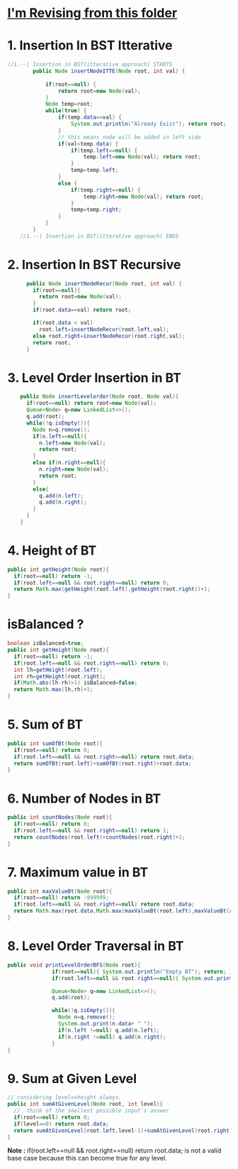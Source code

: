 # [**I'm Revising from this folder**](../../../01.%20DataStructures/04.%20Tree%20DS)

# 1. Insertion In BST Itterative
```java
//1.--| Insertion in BST(itterative approach) STARTS
		public Node insertNodeITTE(Node root, int val) {
			
			if(root==null) {
				return root=new Node(val);
			}
			Node temp=root;
			while(true) {
				if(temp.data==val) {
					System.out.println("Already Exist"); return root;
				}
				// this means node will be added in left side
				if(val<temp.data) {
					if(temp.left==null) {
						temp.left=new Node(val); return root;
					}
					temp=temp.left;
				}
				else {
					if(temp.right==null) {
						temp.right=new Node(val); return root;
					}
					temp=temp.right;
				}
			}
		}
	//1.--| Insertion in BST(itterative approach) ENDS
```
# 2. Insertion In BST Recursive
```java
      public Node insertNodeRecur(Node root, int val) {
        if(root==null){
          return root=new Node(val);
        }
        if(root.data==val) return root;

        if(root.data < val)
          root.left=insertNodeRecur(root.left,val);
        else root.right=insertNodeRecur(root.right,val);  
        return root;
      }
```
# 3. Level Order Insertion in BT
```java
    public Node insertLevelorder(Node root, Node val){
      if(root==null) return root=new Node(val);
      Queue<Node> q=new LinkedList<>();
      q.add(root);
      while(!q.isEmpty()){
        Node n=q.remove();
        if(n.left==null){
          n.left=new Node(val);
          return root;
        }
        else if(n.right==null){
          n.right=new Node(val);
          return root;
        }
        else{
          q.add(n.left);
          q.add(n.right);
        }
      }
    }
```
# 4. Height of BT
```java
public int getHeight(Node root){
  if(root==null) return -1;
  if(root.left==null && root.right==null) return 0;
  return Math.max(getHeight(root.left),getHeight(root.right))+1;
}
```
# isBalanced ?
```java
boolean isBalanced=true;
public int getHeight(Node root){
  if(root==null) return -1;
  if(root.left==null && root.right==null) return 0;
  int lh=getHeight(root.left);
  int rh=getHeight(root.right);
  if(Math.abs(lh-rh)>1) isBalanced=false;
  return Math.max(lh,rh)+1;
}
```
# 5. Sum of BT
```java
public int sumOfBt(Node root){
  if(root==null) return 0;
  if(root.left==null && root.right==null) return root.data;
  return sumOfBt(root.left)+sumOfBt(root.right)+root.data;
}
```
# 6. Number of Nodes in BT
```java
public int countNodes(Node root){
  if(root==null) return 0;
  if(root.left==null && root.right==null) return 1;
  return countNodes(root.left)+countNodes(root.right)+1;
}
```
# 7. Maximum value in BT
```java
public int maxValueBt(Node root){
  if(root==null) return -999999;
  if(root.left==null && root.right==null) return root.data;
  return Math.max(root.data,Math.max(maxValueBt(root.left),maxValueBt(root.right)));
}
```
# 8. Level Order Traversal in BT
```java
public void printLevelOrderBFS(Node root){
			  if(root==null){ System.out.println("Empty BT"); return; }
			  if(root.left==null && root.right==null){ System.out.println(root.data); return;}

			  Queue<Node> q=new LinkedList<>();
			  q.add(root);

			  while(!q.isEmpty()){
			    Node n=q.remove();
			    System.out.print(n.data+ " ");
			    if(n.left !=null) q.add(n.left);
			    if(n.right !=null) q.add(n.right);
			  }
}
```
# 9. Sum at Given Level
```java
// considering level<=height always.
public int sumAtGivenLevel(Node root, int level){
  //  think of the smallest possible input's answer
  if(root==null) return 0;
  if(level==0) return root.data;
  return sumAtGivenLevel(root.left,level-1)+sumAtGivenLevel(root.right,level-1);
}
```
**Note :** if(root.left==null && root.right==null) return root.data; is not a valid base case because this can become true for any level.
